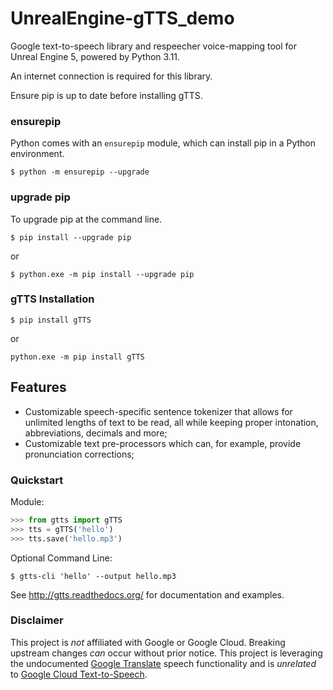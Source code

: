# UnrealEngine-gTTS_demo
 Google text-to-speech library and respeecher voice-mapping tool for Unreal Engine 5, powered by Python 3.11.

An internet connection is required for this library.

Ensure pip is up to date before installing gTTS.

### ensurepip

Python comes with an `ensurepip` module, which can install pip in a Python environment.

```{pip-cli}
$ python -m ensurepip --upgrade
```

### upgrade pip

To upgrade pip at the command line.

```{pip-cli}
$ pip install --upgrade pip
```
or
```{pip-cli}
$ python.exe -m pip install --upgrade pip
```

### gTTS Installation

```{pip-cli}
$ pip install gTTS
```
or
```{pip-cli}
python.exe -m pip install gTTS
```

## Features

-   Customizable speech-specific sentence tokenizer that allows for unlimited lengths of text to be read, all while keeping proper intonation, abbreviations, decimals and more;
-   Customizable text pre-processors which can, for example, provide pronunciation corrections;

### Quickstart

Module:
```python
>>> from gtts import gTTS
>>> tts = gTTS('hello')
>>> tts.save('hello.mp3')
```

Optional Command Line:

```{pip-cli}
$ gtts-cli 'hello' --output hello.mp3
```

See <http://gtts.readthedocs.org/> for documentation and examples.

### Disclaimer

This project is *not* affiliated with Google or Google Cloud. Breaking upstream changes *can* occur without prior notice. This project is leveraging the undocumented [Google Translate](https://translate.google.com) speech functionality and is *unrelated* to [Google Cloud Text-to-Speech](https://cloud.google.com/text-to-speech/).
